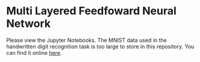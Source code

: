 # Multi Layered Feedfoward Neural Network
Please view the Jupyter Notebooks.
The MNIST data used in the handwritten digit recognition task is too large to store in this repository.
You can find it online [here](https://www.kaggle.com/oddrationale/mnist-in-csv).
